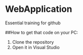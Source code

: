 # WebApplication
Essential training for github

##How to get that code on your PC:

1. Clone the repository
2. Open it in Visual Studio
